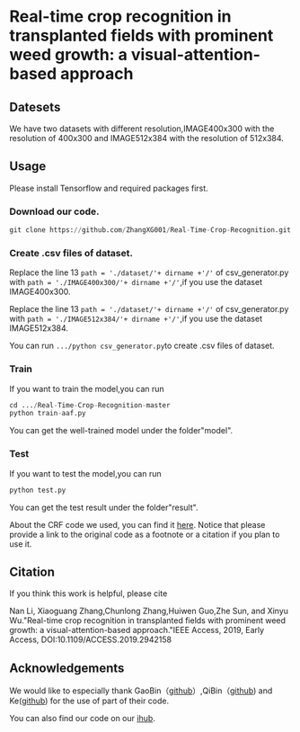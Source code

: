 # Real-time crop recognition in transplanted fields with prominent weed growth: a visual-attention-based approach

## Datesets

We have two datasets with different resolution,IMAGE400x300 with the resolution of 400x300 and IMAGE512x384 with the resolution of 512x384.

## Usage

Please install Tensorflow and required packages first.

### Download our code.

```python
git clone https://github.com/ZhangXG001/Real-Time-Crop-Recognition.git
```

### Create .csv files of dataset.

Replace the line 13 ```path = './dataset/'+ dirname +'/'``` of csv_generator.py with ```path = './IMAGE400x300/'+ dirname +'/'```,if you use the dataset IMAGE400x300.

Replace the line 13 ```path = './dataset/'+ dirname +'/'``` of csv_generator.py with ```path = './IMAGE512x384/'+ dirname +'/'```,if you use the dataset IMAGE512x384.

You can run ``` .../python csv_generator.py ```to create .csv files of dataset.


### Train

If you want to train the model,you can run

```python
cd .../Real-Time-Crop-Recognition-master
python train-aaf.py
```
You can get the well-trained model under the folder"model".

### Test

If you want to test the model,you can run

```python
python test.py
```
You can get the test result under the folder"result".

About the CRF code we used, you can find it [here](https://github.com/Andrew-Qibin/dss_crf). Notice that please provide a link to the original code as a footnote or a citation if you plan to use it.

## Citation

If you think this work is helpful, please cite

Nan Li, Xiaoguang Zhang,Chunlong Zhang,Huiwen Guo,Zhe Sun, and Xinyu Wu."Real-time crop recognition in transplanted fields with prominent weed growth: a visual-attention-based approach."IEEE Access, 2019, Early Access, DOI:10.1109/ACCESS.2019.2942158


## Acknowledgements

We would like to especially thank GaoBin（[github](https://github.com/gbyy422990/salience_object_detection)）,QiBin（[github](https://github.com/Andrew-Qibin/DSS)) and Ke([github](https://github.com/twke18/Adaptive_Affinity_Fields)) for the use of part of their code.

You can also find our code on our [ihub](https://code.ihub.org.cn/projects/640).
